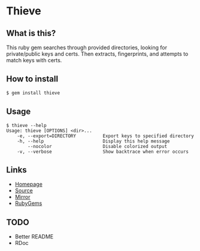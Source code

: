 # Thieve

## What is this?

This ruby gem searches through provided directories, looking for
private/public keys and certs. Then extracts, fingerprints, and
attempts to match keys with certs.

## How to install

```bash
$ gem install thieve
```

## Usage

```
$ thieve --help
Usage: thieve [OPTIONS] <dir>...
    -e, --export=DIRECTORY          Export keys to specified directory
    -h, --help                      Display this help message
        --nocolor                   Disable colorized output
    -v, --verbose                   Show backtrace when error occurs
```

## Links

- [Homepage](https://mjwhitta.github.io/thieve)
- [Source](https://gitlab.com/mjwhitta/thieve)
- [Mirror](https://github.com/mjwhitta/thieve)
- [RubyGems](https://rubygems.org/gems/thieve)

## TODO

- Better README
- RDoc
